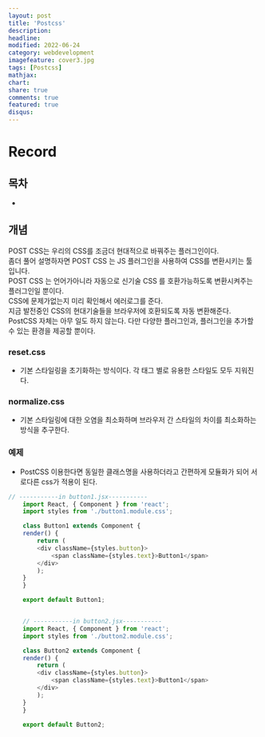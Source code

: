 ```yaml
---
layout: post
title: 'Postcss'
description:
headline:
modified: 2022-06-24
category: webdevelopment
imagefeature: cover3.jpg
tags: [Postcss]
mathjax:
chart:
share: true
comments: true
featured: true
disqus:
---
```


# Record

## 목차

-   [](#)

## 개념

POST CSS는 우리의 CSS를 조금더 현대적으로 바꿔주는 플러그인이다.  
좀더 풀어 설명하자면 POST CSS 는 JS 플러그인을 사용하여 CSS를 변환시키는 툴 입니다.  
POST CSS 는 언어가아니라 자동으로 신기술 CSS 를 호환가능하도록 변환시켜주는 플러그인일 뿐이다.  
CSS에 문제가없는지 미리 확인해서 에러로그를 준다.  
지금 발전중인 CSS의 현대기술들을 브라우저에 호환되도록 자동 변환해준다.  
PostCSS 자체는 아무 일도 하지 않는다. 다만 다양한 플러그인과, 플러그인을 추가할 수 있는 환경을 제공할 뿐이다.

### reset.css

-   기본 스타일링을 초기화하는 방식이다. 각 태그 별로 유용한 스타일도 모두 지워진다.

### normalize.css

-   기본 스타일링에 대한 오염을 최소화하며 브라우저 간 스타일의 차이를 최소화하는 방식을 추구한다.

### 예제

-   PostCSS 이용한다면 동일한 클래스명을 사용하더라고 간편하게 모듈화가 되어 서로다른 css가 적용이 된다.

```JavaScript
// -----------in button1.jsx-----------
    import React, { Component } from 'react';
    import styles from './button1.module.css';

    class Button1 extends Component {
    render() {
        return (
        <div className={styles.button}>
            <span className={styles.text}>Button1</span>
        </div>
        );
    }
    }

    export default Button1;


    // -----------in button2.jsx-----------
    import React, { Component } from 'react';
    import styles from './button2.module.css';

    class Button2 extends Component {
    render() {
        return (
        <div className={styles.button}>
            <span className={styles.text}>Button1</span>
        </div>
        );
    }
    }

    export default Button2;
```
